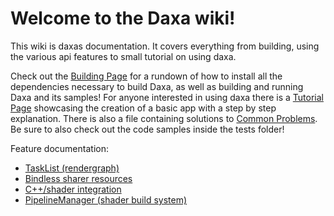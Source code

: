 # Welcome to the Daxa wiki!

This wiki is daxas documentation. It covers everything from building, using the various api features to small tutorial on using daxa.

Check out the [Building Page](https://github.com/Ipotrick/Daxa/wiki/Building.md) for a rundown of how to install all the dependencies necessary to build Daxa, as well as building and running Daxa and its samples!
For anyone interested in using daxa there is a [Tutorial Page](https://github.com/Ipotrick/Daxa/wiki/Tutorial.md) showcasing the creation of a basic app with a step by step explanation.
There is also a file containing solutions to [Common Problems](https://github.com/Ipotrick/Daxa/tree/master/wiki/CommonProblems.md).
Be sure to also check out the code samples inside the tests folder!

Feature documentation:

* [TaskList (rendergraph)](https://github.com/Ipotrick/Daxa/tree/master/wiki/TaskList.md)
* [Bindless sharer resources](https://github.com/Ipotrick/Daxa/tree/master/wiki/Bindless.md)
* [C++/shader integration](https://github.com/Ipotrick/Daxa/tree/master/wiki/ShaderIntegration.md)
* [PipelineManager (shader build system)](https://github.com/Ipotrick/Daxa/tree/master/wiki/PipelineManager.md)